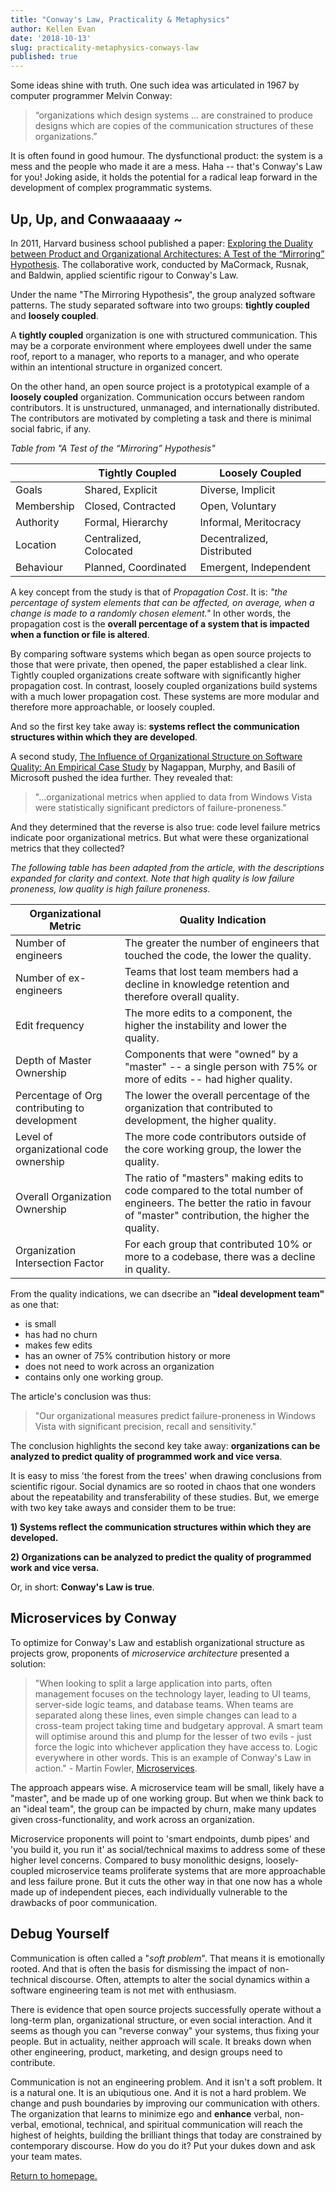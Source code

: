 ```yaml
---
title: "Conway's Law, Practicality & Metaphysics"
author: Kellen Evan
date: '2018-10-13'
slug: practicality-metaphysics-conways-law
published: true
---
```


Some ideas shine with truth. One such idea was articulated in 1967 by computer programmer Melvin Conway:

> “organizations which design systems … are constrained to produce designs which are copies of the communication structures of these organizations.”

It is often found in good humour. The dysfunctional product: the system is a mess and the people who made it are a mess. Haha -- that's Conway's Law for you! Joking aside, it holds the potential for a radical leap forward in the development of complex programmatic systems.

## Up, Up, and Conwaaaaay ~

In 2011, Harvard business school published a paper: [Exploring the Duality between Product and Organizational Architectures: A Test of the “Mirroring” Hypothesis](https://www.hbs.edu/faculty/Publication%20Files/08-039_1861e507-1dc1-4602-85b8-90d71559d85b.pdf). The collaborative work, conducted by MaCormack, Rusnak, and Baldwin, applied scientific rigour to Conway's Law.

Under the name "The Mirroring Hypothesis", the group analyzed software patterns. The study separated software into two groups: **tightly coupled** and **loosely coupled**.

A **tightly coupled** organization is one with structured communication. This may be a corporate environment where employees dwell under the same roof, report to a manager, who reports to a manager, and who operate within an intentional structure in organized concert.

On the other hand, an open source project is a prototypical example of a **loosely coupled** organization. Communication occurs between random contributors. It is unstructured, unmanaged, and internationally distributed. The contributors are motivated by completing a task and there is minimal social fabric, if any.

_Table from "A Test of the “Mirroring” Hypothesis"_

|   | Tightly Coupled   | Loosely Coupled   |
|---|---|---|
|  Goals | Shared, Explicit  | Diverse, Implicit  |
| Membership  |  Closed, Contracted | Open, Voluntary  |
| Authority  |  Formal, Hierarchy  |  Informal, Meritocracy |
|  Location | Centralized, Colocated  | Decentralized, Distributed  |
|  Behaviour | Planned, Coordinated | Emergent, Independent  |

A key concept from the study is that of _Propagation Cost_. It is: _"the percentage of system elements that can be affected, on average, when a change is made to a randomly chosen element."_ In other words, the propagation cost is the **overall percentage of a system that is impacted when a function or file is altered**.

By comparing software systems which began as open source projects to those that were private, then opened, the paper established a clear link. Tightly coupled organizations create software with significantly higher propagation cost. In contrast, loosely coupled organizations build systems with a much lower propagation cost. These systems are more modular and therefore more approachable, or loosely coupled.

And so the first key take away is: **systems reflect the communication structures within which they are developed**.

A second study, [The Influence of Organizational Structure on Software Quality: An Empirical Case Study](https://www.microsoft.com/en-us/research/wp-content/uploads/2016/02/tr-2008-11.pdf) by Nagappan, Murphy, and Basili of Microsoft pushed the idea further. They revealed that:

> "...organizational metrics when applied to data from Windows Vista were statistically significant predictors of failure-proneness."

And they determined that the reverse is also true: code level failure metrics indicate poor organizational metrics. But what were these organizational metrics that they collected?

_The following table has been adapted from the article, with the descriptions expanded for clarity and context. Note that high quality is low failure proneness, low quality is high failure proneness._

| Organizational Metric | Quality Indication |
|---|---|
| Number of engineers | The greater the number of engineers that touched the code, the lower the quality. |
| Number of ex-engineers | Teams that lost team members had a decline in knowledge retention and therefore overall quality. |
| Edit frequency | The more edits to a component, the higher the instability and lower the quality.  |
| Depth of Master Ownership | Components that were "owned" by a "master" -- a single person with 75% or more of edits -- had higher quality. |
| Percentage of Org contributing to development | The lower the overall percentage of the organization that contributed to development, the higher quality. |
| Level of organizational code ownership | The more code contributors outside of the core working group, the lower the quality. |
| Overall Organization Ownership | The ratio of "masters" making edits to code compared to the total number of engineers. The better the ratio in favour of "master" contribution, the higher the quality. |
| Organization Intersection Factor | For each group that contributed 10% or more to a codebase, there was a decline in quality.  |

From the quality indications, we can dsecribe an **"ideal development team"** as one that: 

* is small
* has had no churn
* makes few edits
* has an owner of 75% contribution history or more
* does not need to work across an organization
* contains only one working group.

The article's conclusion was thus:

> "Our organizational measures predict failure-proneness in Windows Vista with significant precision, recall and sensitivity."

The conclusion highlights the second key take away: **organizations can be analyzed to predict quality of programmed work and vice versa**.

It is easy to miss 'the forest from the trees' when drawing conclusions from scientific rigour. Social dynamics are so rooted in chaos that one wonders about the repeatability and transferability of these studies. But, we emerge with two key take aways and consider them to be true:

**1) Systems reflect the communication structures within which they are developed.**

**2) Organizations can be analyzed to predict the quality of programmed work and vice versa.**

Or, in short: **Conway's Law is true**.

## Microservices by Conway

To optimize for Conway's Law and establish organizational structure as projects grow, proponents of _microservice architecture_ presented a solution:

> "When looking to split a large application into parts, often management focuses on the technology layer, leading to UI teams, server-side logic teams, and database teams. When teams are separated along these lines, even simple changes can lead to a cross-team project taking time and budgetary approval. A smart team will optimise around this and plump for the lesser of two evils - just force the logic into whichever application they have access to. Logic everywhere in other words. This is an example of Conway's Law in action." - Martin Fowler, [Microservices](https://www.martinfowler.com/articles/microservices.html).

The approach appears wise. A microservice team will be small, likely have a "master", and be made up of one working group. But when we think back to an "ideal team", the group can be impacted by churn, make many updates given cross-functionality, and work across an organization. 

Microservice proponents will point to 'smart endpoints, dumb pipes' and 'you build it, you run it' as social/technical maxims to address some of these higher level concerns. Compared to busy monolithic designs, loosely-coupled microservice teams proliferate systems that are more approachable and less failure prone. But it cuts the other way in that one now has a whole made up of independent pieces, each individually vulnerable to the drawbacks of poor communication. 

## Debug Yourself

Communication is often called a "_soft problem_". That means it is emotionally rooted. And that is often the basis for dismissing the impact of non-technical discourse. Often, attempts to alter the social dynamics within a software engineering team is not met with enthusiasm. 

There is evidence that open source projects successfully operate without a long-term plan, organizational structure, or even social interaction. And it seems as though you can "reverse conway" your systems, thus fixing your people. But in actuality, neither approach will scale. It breaks down when other engineering, product, marketing, and design groups need to contribute. 

Communication is not an engineering problem. And it isn't a soft problem. It is a natural one. It is an ubiqutious one. And it is not a hard problem. We change and push boundaries by improving our communication with others. The organization that learns to minimize ego and **enhance** verbal, non-verbal, emotional, technical, and spiritual communication will reach the highest of heights, building the brilliant things that today are constrained by contemporary discourse. How do you do it? Put your dukes down and ask your team mates.

[Return to homepage.](/)
